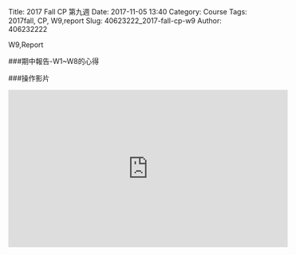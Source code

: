 Title: 2017 Fall CP 第九週
Date: 2017-11-05 13:40
Category: Course
Tags: 2017fall, CP, W9,report
Slug: 40623222_2017-fall-cp-w9
Author: 406232222

W9,Report

<!-- PELICAN_END_SUMMARY -->
###期中報告-W1~W8的心得

###操作影片
<iframe width="560" height="315" src="https://www.youtube.com/embed/iLn32csGJTc" frameborder="0" gesture="media" allowfullscreen></iframe>
   
